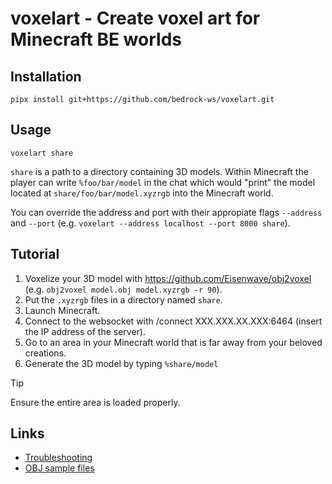 # voxelart - Create voxel art for Minecraft BE worlds

## Installation

```console
pipx install git+https://github.com/bedrock-ws/voxelart.git
```


## Usage

```console
voxelart share
```

`share` is a path to a directory containing 3D models. Within Minecraft the
player can write `%foo/bar/model` in the chat which would "print" the model
located at `share/foo/bar/model.xyzrgb` into the Minecraft world.

You can override the address and port with their appropiate flags `--address`
and `--port` (e.g. `voxelart --address localhost --port 8000 share`).


## Tutorial

1. Voxelize your 3D model with <https://github.com/Eisenwave/obj2voxel> (e.g.
   `obj2voxel model.obj model.xyzrgb -r 90`).
2. Put the `.xyzrgb` files in a directory named `share`.
3. Launch Minecraft.
4. Connect to the websocket with /connect XXX.XXX.XX.XXX:6464 (insert the IP
   address of the server).
5. Go to an area in your Minecraft world that is far away from your beloved
   creations.
6. Generate the 3D model by typing `%share/model`

> [!TIP]
> Ensure the entire area is loaded properly.


## Links

- [Troubleshooting](https://bedrockpy.readthedocs.io/en/latest/troubleshooting.html)
- [OBJ sample files](https://people.sc.fsu.edu/~jburkardt/data/obj/obj.html)
